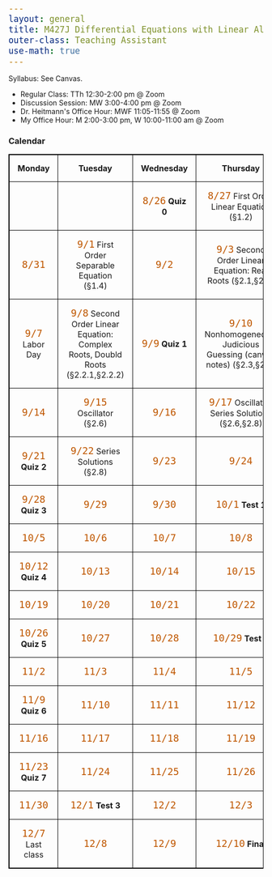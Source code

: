```yaml
---
layout: general
title: M427J Differential Equations with Linear Algebra
outer-class: Teaching Assistant
use-math: true
---
```


Syllabus: See Canvas.

- Regular Class: TTh 12:30-2:00 pm @ Zoom
- Discussion Session: MW 3:00-4:00 pm @ Zoom
- Dr. Heitmann's Office Hour: MWF 11:05-11:55 @ Zoom
- My Office Hour: M 2:00-3:00 pm, W 10:00-11:00 am @ Zoom

### Calendar

<style>
    table, th, td {
        border: 1px solid black;
        border-collapse: collapse;
    }
    th, td {
        padding: 1em;
    }
    td {
        width: 25%;
    }
    code {
        font-size: 1.2em;
        color: #BF5700;
    }
</style>

| Monday	| Tuesday	| Wednesday | Thursday	|
|:-------:	|:-------:	|:-------:	|:-------:	|
|       	|       	| `8/26` **Quiz 0**  	| `8/27` First Order Linear Equation (&sect;1.2)	|
| `8/31`  	| `9/1` First Order Separable Equation (&sect;1.4) 	| `9/2`   	| `9/3`  Second Order Linear Equation: Real Roots (&sect;2.1,&sect;2.2)	|
| `9/7` Labor Day    	| `9/8`  Second Order Linear Equation: Complex Roots, Doubld Roots (&sect;2.2.1,&sect;2.2.2) 	| `9/9` **Quiz 1**  	| `9/10` Nonhomogeneous, Judicious Guessing (canvas notes) (&sect;2.3,&sect;2.5)	|
| `9/14`  	| `9/15` Oscillator (&sect;2.6) 	| `9/16`  	| `9/17`  Oscillator, Series Solutions (&sect;2.6,&sect;2.8) 	|
| `9/21` **Quiz 2**  	| `9/22` Series Solutions (&sect;2.8) 	| `9/23`  	| `9/24`  	|
| `9/28` **Quiz 3**    	| `9/29`  	| `9/30`  	| `10/1` **Test 1** 	|
| `10/5`  	| `10/6`  	| `10/7`  	| `10/8`  	|
| `10/12` **Quiz 4**   	| `10/13` 	| `10/14` 	| `10/15` 	|
| `10/19` 	| `10/20` 	| `10/21` 	| `10/22` 	|
| `10/26` **Quiz 5**   	| `10/27` 	| `10/28` 	| `10/29` **Test 2**	|
| `11/2`  	| `11/3`  	| `11/4`  	| `11/5`  	|
| `11/9` **Quiz 6**    	| `11/10` 	| `11/11` 	| `11/12` 	|
| `11/16` 	| `11/17` 	| `11/18` 	| `11/19` 	|
| `11/23` **Quiz 7**   	| `11/24` 	| `11/25` 	| `11/26` 	|
| `11/30` 	| `12/1` **Test 3**  	| `12/2`  	| `12/3`  	|
| `12/7` Last class  	| `12/8`  	| `12/9`  	| `12/10` **Final**	|